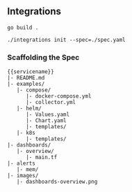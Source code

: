 ## Integrations

```shell
go build .
```

```shell
./integrations init --spec=./spec.yaml
```

### Scaffolding the Spec

```shell
{{servicename}}
|- README.md
|- examples/
   |- compose/
      |- docker-compose.yml
      |- collector.yml
   |- helm/
      |- Values.yaml
      |- Chart.yaml
      |- templates/
   |- k8s
      |- templates/
|- dashboards/
   |- overview/
      |- main.tf
|- alerts
   |- mem/
|- images/
   |- dashboards-overview.png
```